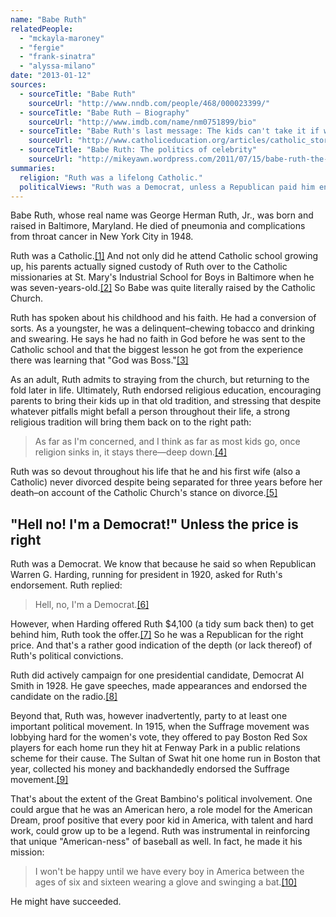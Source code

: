 ```yaml
---
name: "Babe Ruth"
relatedPeople:
  - "mckayla-maroney"
  - "fergie"
  - "frank-sinatra"
  - "alyssa-milano"
date: "2013-01-12"
sources:
  - sourceTitle: "Babe Ruth"
    sourceUrl: "http://www.nndb.com/people/468/000023399/"
  - sourceTitle: "Babe Ruth – Biography"
    sourceUrl: "http://www.imdb.com/name/nm0751899/bio"
  - sourceTitle: "Babe Ruth's last message: The kids can't take it if we don't give it!"
    sourceUrl: "http://www.catholiceducation.org/articles/catholic_stories/cs0431.htm"
  - sourceTitle: "Babe Ruth: The politics of celebrity"
    sourceUrl: "http://mikeyawn.wordpress.com/2011/07/15/babe-ruth-the-politics-of-celebrity/"
summaries:
  religion: "Ruth was a lifelong Catholic."
  politicalViews: "Ruth was a Democrat, unless a Republican paid him enough for his endorsement."
---
```


Babe Ruth, whose real name was George Herman Ruth, Jr., was born and raised in Baltimore, Maryland. He died of pneumonia and complications from throat cancer in New York City in 1948.

Ruth was a Catholic.<a class="source-citation" href="#http%3A%2F%2Fwww.nndb.com%2Fpeople%2F468%2F000023399%2F" title="Babe Ruth">[1]</a> And not only did he attend Catholic school growing up, his parents actually signed custody of Ruth over to the Catholic missionaries at St. Mary's Industrial School for Boys in Baltimore when he was seven-years-old.<a class="source-citation" href="#http%3A%2F%2Fwww.imdb.com%2Fname%2Fnm0751899%2Fbio" title="Babe Ruth – Biography">[2]</a> So Babe was quite literally raised by the Catholic Church.

Ruth has spoken about his childhood and his faith. He had a conversion of sorts. As a youngster, he was a delinquent–chewing tobacco and drinking and swearing. He says he had no faith in God before he was sent to the Catholic school and that the biggest lesson he got from the experience there was learning that "God was Boss."<a class="source-citation" href="#http%3A%2F%2Fwww.catholiceducation.org%2Farticles%2Fcatholic_stories%2Fcs0431.htm" title="Babe Ruth&apos;s last message: The kids can&apos;t take it if we don&apos;t give it!">[3]</a>

As an adult, Ruth admits to straying from the church, but returning to the fold later in life. Ultimately, Ruth endorsed religious education, encouraging parents to bring their kids up in that old tradition, and stressing that despite whatever pitfalls might befall a person throughout their life, a strong religious tradition will bring them back on to the right path:

>As far as I'm concerned, and I think as far as most kids go, once religion sinks in, it stays there—deep down.<a class="source-citation" href="#http%3A%2F%2Fwww.catholiceducation.org%2Farticles%2Fcatholic_stories%2Fcs0431.htm" title="Babe Ruth&apos;s last message: The kids can&apos;t take it if we don&apos;t give it!">[4]</a>

Ruth was so devout throughout his life that he and his first wife (also a Catholic) never divorced despite being separated for three years before her death–on account of the Catholic Church's stance on divorce.<a class="source-citation" href="#http%3A%2F%2Fwww.imdb.com%2Fname%2Fnm0751899%2Fbio" title="Babe Ruth – Biography">[5]</a>

## "Hell no! I'm a Democrat!" Unless the price is right

Ruth was a Democrat. We know that because he said so when Republican Warren G. Harding, running for president in 1920, asked for Ruth's endorsement. Ruth replied:

>Hell, no, I'm a Democrat.<a class="source-citation" href="#http%3A%2F%2Fmikeyawn.wordpress.com%2F2011%2F07%2F15%2Fbabe-ruth-the-politics-of-celebrity%2F" title="Babe Ruth: The politics of celebrity">[6]</a>

However, when Harding offered Ruth $4,100 (a tidy sum back then) to get behind him, Ruth took the offer.<a class="source-citation" href="#http%3A%2F%2Fmikeyawn.wordpress.com%2F2011%2F07%2F15%2Fbabe-ruth-the-politics-of-celebrity%2F" title="Babe Ruth: The politics of celebrity">[7]</a> So he was a Republican for the right price. And that's a rather good indication of the depth (or lack thereof) of Ruth's political convictions.

Ruth did actively campaign for one presidential candidate, Democrat Al Smith in 1928. He gave speeches, made appearances and endorsed the candidate on the radio.<a class="source-citation" href="#http%3A%2F%2Fmikeyawn.wordpress.com%2F2011%2F07%2F15%2Fbabe-ruth-the-politics-of-celebrity%2F" title="Babe Ruth: The politics of celebrity">[8]</a>

Beyond that, Ruth was, however inadvertently, party to at least one important political movement. In 1915, when the Suffrage movement was lobbying hard for the women's vote, they offered to pay Boston Red Sox players for each home run they hit at Fenway Park in a public relations scheme for their cause. The Sultan of Swat hit one home run in Boston that year, collected his money and backhandedly endorsed the Suffrage movement.<a class="source-citation" href="#http%3A%2F%2Fmikeyawn.wordpress.com%2F2011%2F07%2F15%2Fbabe-ruth-the-politics-of-celebrity%2F" title="Babe Ruth: The politics of celebrity">[9]</a>

That's about the extent of the Great Bambino's political involvement. One could argue that he was an American hero, a role model for the American Dream, proof positive that every poor kid in America, with talent and hard work, could grow up to be a legend. Ruth was instrumental in reinforcing that unique "American-ness" of baseball as well. In fact, he made it his mission:

>I won't be happy until we have every boy in America between the ages of six and sixteen wearing a glove and swinging a bat.<a class="source-citation" href="#http%3A%2F%2Fwww.imdb.com%2Fname%2Fnm0751899%2Fbio" title="Babe Ruth – Biography">[10]</a>

He might have succeeded.